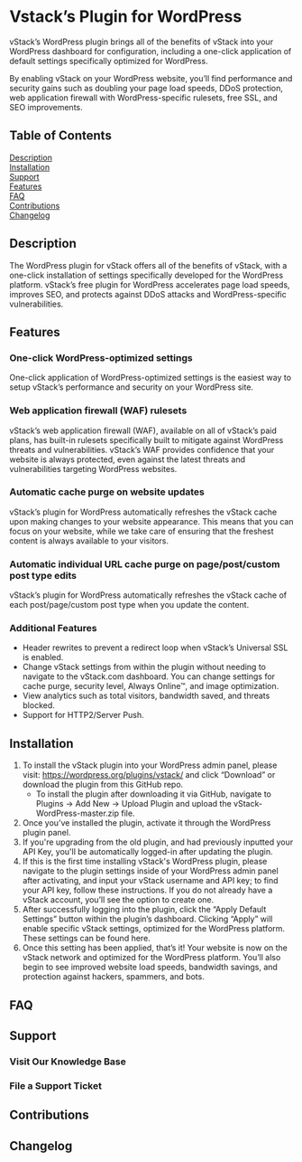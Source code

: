 # Vstack’s Plugin for WordPress

vStack’s WordPress plugin brings all of the benefits of vStack into your WordPress dashboard for configuration, including a one-click application of default settings specifically optimized for WordPress.

By enabling vStack on your WordPress website, you’ll find performance and security gains such as doubling your page load speeds, DDoS protection, web application firewall with WordPress-specific rulesets, free SSL, and SEO improvements.

## Table of Contents

[Description](#description)  
[Installation](#installation)  
[Support](#support)  
[Features](#features)  
[FAQ](#faq)  
[Contributions](#contributions)  
[Changelog](#changelog)  

## Description

The WordPress plugin for vStack offers all of the benefits of vStack, with a one-click installation of settings specifically developed for the WordPress platform. vStack’s free plugin for WordPress accelerates page load speeds, improves SEO, and protects against DDoS attacks and WordPress-specific vulnerabilities.

## Features

### One-click WordPress-optimized settings

One-click application of WordPress-optimized settings is the easiest way to setup vStack’s performance and security on your WordPress site. 

### Web application firewall (WAF) rulesets

vStack’s web application firewall (WAF), available on all of vStack’s paid plans, has built-in rulesets specifically built to mitigate against WordPress threats and vulnerabilities. vStack’s WAF provides confidence that your website is always protected, even against the latest threats and vulnerabilities targeting WordPress websites.

### Automatic cache purge on website updates

vStack’s plugin for WordPress automatically refreshes the vStack cache upon making changes to your website appearance. This means that you can focus on your website, while we take care of ensuring that the freshest content is always available to your visitors.

### Automatic individual URL cache purge on page/post/custom post type edits

vStack’s plugin for WordPress automatically refreshes the vStack cache of each post/page/custom post type when you update the content.

### Additional Features

- Header rewrites to prevent a redirect loop when vStack’s Universal SSL is enabled.
- Change vStack settings from within the plugin without needing to navigate to the vStack.com dashboard. You can change settings for cache purge, security level, Always Online™, and image optimization.
- View analytics such as total visitors, bandwidth saved, and threats blocked.
- Support for HTTP2/Server Push.

## Installation

1. To install the vStack plugin into your WordPress admin panel, please visit: <https://wordpress.org/plugins/vstack/> and click “Download” or download the plugin from this GitHub repo.
    - To install the plugin after downloading it via GitHub, navigate to Plugins → Add New → Upload Plugin and upload the vStack-WordPress-master.zip file.
2. Once you’ve installed the plugin, activate it through the WordPress plugin panel.
3. If you're upgrading from the old plugin, and had previously inputted your API Key, you'll be automatically logged-in after updating the plugin.
4. If this is the first time installing vStack's WordPress plugin, please navigate to the plugin settings inside of your WordPress admin panel after activating, and input your vStack username and API key; to find your API key, follow these instructions. If you do not already have a vStack account, you’ll see the option to create one.
5. After successfully logging into the plugin, click the “Apply Default Settings” button within the plugin’s dashboard. Clicking “Apply” will enable specific vStack settings, optimized for the WordPress platform. These settings can be found here.
6. Once this setting has been applied, that’s it! Your website is now on the vStack network and optimized for the WordPress platform. You’ll also begin to see improved website load speeds, bandwidth savings, and protection against hackers, spammers, and bots.

## FAQ

## Support

### Visit Our Knowledge Base

### File a Support Ticket

## Contributions

## Changelog

